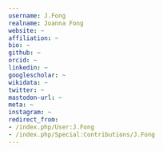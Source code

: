 ```yaml
---
username: J.Fong
realname: Joanna Fong
website: ~
affiliation: ~
bio: ~
github: ~
orcid: ~
linkedin: ~
googlescholar: ~
wikidata: ~
twitter: ~
mastodon-url: ~
meta: ~
instagram: ~
redirect_from:
- /index.php/User:J.Fong
- /index.php/Special:Contributions/J.Fong
---
```

